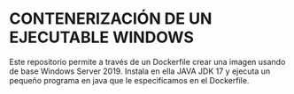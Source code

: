 ﻿# CONTENERIZACIÓN DE UN EJECUTABLE WINDOWS
Este repositorio permite a través de un Dockerfile crear una imagen usando de base Windows Server 2019. Instala en ella JAVA JDK 17 y ejecuta un pequeño programa en java que le especificamos en el Dockerfile.
